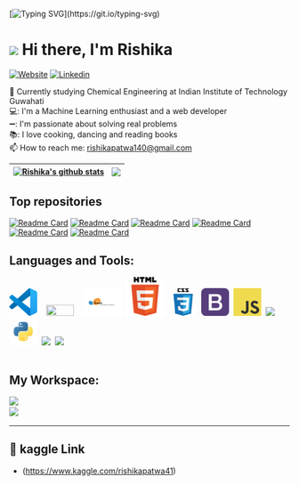 [![Typing SVG](https://readme-typing-svg.herokuapp.com?font=Courier+new&color=%23808080&size=40&width=800&duration=6969&lines=Welcome+to+my+profile!)](https://git.io/typing-svg)
# <img src="https://raw.githubusercontent.com/iampavangandhi/iampavangandhi/master/gifs/Hi.gif" width="30px"> Hi there, I'm Rishika

[![Website](https://img.shields.io/badge/rishika.io-grey?style=for-the-badge&url=https%3A%2F%2Fkevinfeng.ga)](https://rishikas-radical-site.webflow.io/)
[![Linkedin](https://img.shields.io/badge/LinkedIn-blue?style=for-the-badge&logo=linkedin&labelColor=blue&link=https://www.linkedin.com/in/kevin-feng-87a174202/)](https://www.linkedin.com/in/rishika-patwa-8621411b2/)

:school: Currently studying Chemical Engineering at Indian Institute of Technology Guwahati</br>
💻: I'm a Machine Learning enthusiast and a web developer</br>
➖: I'm passionate about solving real problems</br>
📚: I love cooking, dancing and reading books</br>
:mailbox: How to reach me: <a href="rishikapatwa140@gmail.com">rishikapatwa140@gmail.com</a>

| <a href="https://github.com/anuraghazra/github-readme-stats"><img align="center" src="https://github-readme-stats.vercel.app/api?username=Rishika-041&theme=github_dark&hide=contribs,issues&show_icons=true&hide_border=true" alt="Rishika's github stats" /></a> | <a href="https://github.com/anuraghazra/github-readme-stats"><img align="center" src="https://github-readme-stats.vercel.app/api/top-langs/?username=Rishika-041&theme=github_dark&layout=compact&hide_border=true" /></a> |
| ------------- | ------------- |

## Top repositories
[![Readme Card](https://github-readme-stats.vercel.app/api/pin/?username=Rishika-041&repo=Interview-Tracker&theme=github_dark)](https://github.com/Rishika-041/Interview-Tracker)
[![Readme Card](https://github-readme-stats.vercel.app/api/pin/?username=Rishika-041&repo=Employee-Attrition&theme=github_dark)](https://github.com/Rishika-041/Employee-Attrition)
[![Readme Card](https://github-readme-stats.vercel.app/api/pin/?username=Rishika-041&repo=Twitter-Sentiment-Analysis&theme=github_dark)](https://github.com/Rishika-041/Twitter-Sentiment-Analysis)
[![Readme Card](https://github-readme-stats.vercel.app/api/pin/?username=Rishika-041&repo=To-Do-app&theme=github_dark)](https://github.com/Rishika-041/To-Do-app)
[![Readme Card](https://github-readme-stats.vercel.app/api/pin/?username=Rishika-041&repo=Viz.it&theme=github_dark)](https://github.com/Rishika-041/Viz.it)
[![Readme Card](https://github-readme-stats.vercel.app/api/pin/?username=Rishika-041&repo=get_started_complete&theme=github_dark)](https://github.com/Rishika-041/get_started_complete)


## Languages and Tools:
<div>
  <img width=50px src="https://raw.githubusercontent.com/github/explore/80688e429a7d4ef2fca1e82350fe8e3517d3494d/topics/visual-studio-code/visual-studio-code.png">&nbsp;&nbsp;&nbsp;
  <img height=20px width=50px src="https://github.com/torch/torch.github.io/blob/master/static/torch-logo.png">&nbsp;&nbsp;&nbsp;
  <img height=50px width=70px src="https://github.com/scikit-learn/scikit-learn/blob/main/doc/logos/scikit-learn-logo.svg">&nbsp;
  <img width=70px src="https://raw.githubusercontent.com/github/explore/80688e429a7d4ef2fca1e82350fe8e3517d3494d/topics/html/html.png">&nbsp;
  <img width=50px src="https://raw.githubusercontent.com/github/explore/80688e429a7d4ef2fca1e82350fe8e3517d3494d/topics/css/css.png">&nbsp;
  <img width=50px src="https://raw.githubusercontent.com/github/explore/80688e429a7d4ef2fca1e82350fe8e3517d3494d/topics/bootstrap/bootstrap.png">&nbsp;
  <img width=50px src="https://raw.githubusercontent.com/github/explore/80688e429a7d4ef2fca1e82350fe8e3517d3494d/topics/javascript/javascript.png">&nbsp;
  <img width=50px src="https://seeklogo.com/images/N/nodejs-logo-FBE122E377-seeklogo.com.png">&nbsp;
  <img width=50px src="https://raw.githubusercontent.com/github/explore/80688e429a7d4ef2fca1e82350fe8e3517d3494d/topics/python/python.png">&nbsp;
  <img width=50px src="https://user-images.githubusercontent.com/75982871/156886595-b0276641-f89b-4547-9c55-c1d9b38ce493.png">&nbsp;
  <img width=50px src="https://user-images.githubusercontent.com/75982871/156886515-27eb4bcc-607e-4a37-acb8-5a872e3bb16e.png">&nbsp;
</div>

</br>

## My Workspace:
<img height=40 src="https://user-images.githubusercontent.com/75982871/156886732-cb20a3da-ed51-4b81-b5aa-ec4b0ae932b0.png"></br>
<img height=40 src="https://img.shields.io/badge/windows-%230078D6.svg?&style=for-the-badge&logo=windows&logoColor=white"></br>

---

## 📕 kaggle Link
<!-- kaggle:START -->
- (https://www.kaggle.com/rishikapatwa41)
<!-- kaggle:END -->
